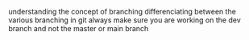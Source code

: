 understanding the concept of branching 
differenciating between the various branching in git
always make sure you are working on the dev branch and not the master or main branch 
